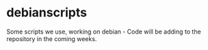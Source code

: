 # debianscripts
Some scripts we use, working on debian - Code will be adding to the repository in the coming weeks.
